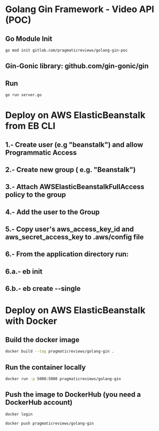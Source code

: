 # Golang Gin Framework - Video API (POC)

## Go Module Init

```bash
go mod init gitlab.com/pragmaticreviews/golang-gin-poc
```

## Gin-Gonic library: github.com/gin-gonic/gin

## Run

```bash
go run server.go
```

# Deploy on AWS ElasticBeanstalk from EB CLI

## 1.- Create user (e.g "beanstalk") and allow Programmatic Access
## 2.- Create new group ( e.g. "Beanstalk")
## 3.- Attach AWSElasticBeanstalkFullAccess policy to the group
## 4.- Add the user to the Group
## 5.- Copy user's aws_access_key_id and aws_secret_access_key to .aws/config file
## 6.- From the application directory run:
## 6.a.- eb init
## 6.b.- eb create --single

# Deploy on AWS ElasticBeanstalk with Docker

## Build the docker image

```bash
docker build --tag pragmaticreviews/golang-gin .
```

## Run the container locally

```bash
docker run -p 5000:5000 pragmaticreviews/golang-gin
```

## Push the image to DockerHub (you need a DockerHub account)

```bash
docker login
```

```bash
docker push pragmaticreviews/golang-gin
```